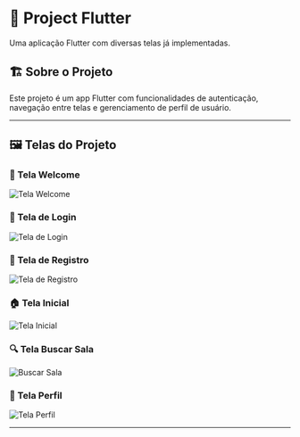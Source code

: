 # 📱 Project Flutter

Uma aplicação Flutter com diversas telas já implementadas.

## 🏗️ Sobre o Projeto

Este projeto é um app Flutter com funcionalidades de autenticação, navegação entre telas e gerenciamento de perfil de usuário.

---

## 🖼️ Telas do Projeto

### 👋 Tela Welcome
![Tela Welcome](assets/telawelcome.png)

### 🔑 Tela de Login
![Tela de Login](assets/teladeLogin.png)

### 📝 Tela de Registro
![Tela de Registro](assets/telaRegistro.png)

### 🏠 Tela Inicial
![Tela Inicial](assets/TelaInicio.png)

### 🔍 Tela Buscar Sala
![Buscar Sala](assets/BuscarSala.png)

### 👤 Tela Perfil
![Tela Perfil](assets/Perfil.png)

---


